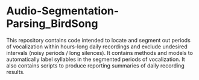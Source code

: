 # Audio-Segmentation-Parsing_BirdSong

This repository contains code intended to locate and segment out periods of vocalization 
within hours-long daily recordings and exclude undesired intervals (noisy periods / long silences). 
It contains methods and models to automatically label syllables in the segmented periods of vocalization. 
It also contains scripts to produce reporting summaries of daily recording results.
